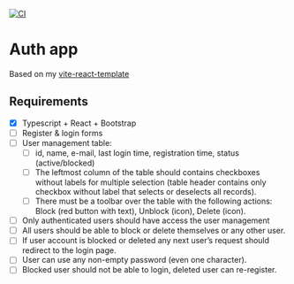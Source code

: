 [![CI](https://github.com/alex-kim-dev/auth-app/actions/workflows/ci.yml/badge.svg)](https://github.com/alex-kim-dev/auth-app/actions/workflows/ci.yml)

# Auth app

Based on my [vite-react-template](https://github.com/alex-kim-dev/vite-react-template)

## Requirements

- [x] Typescript + React + Bootstrap
- [ ] Register & login forms
- [ ] User management table:
  - [ ] id, name, e-mail, last login time, registration time, status (active/blocked)
  - [ ] The leftmost column of the table should contains checkboxes without labels for multiple selection (table header contains only checkbox without label that selects or deselects all records).
  - [ ] There must be a toolbar over the table with the following actions: Block (red button with text), Unblock (icon), Delete (icon).
- [ ] Only authenticated users should have access the user management
- [ ] All users should be able to block or delete themselves or any other user.
- [ ] If user account is blocked or deleted any next user’s request should redirect to the login page.
- [ ] User can use any non-empty password (even one character).
- [ ] Blocked user should not be able to login, deleted user can re-register.
